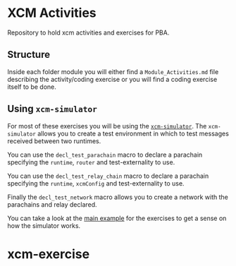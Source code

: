 # XCM Activities

Repository to hold xcm activities and exercises for PBA.

## Structure

Inside each folder module you will either find a `Module_Activities.md` file describing the activity/coding exercise or you will find a coding exercise itself to be done.

## Using `xcm-simulator`

For most of these exercises you will be using the [`xcm-simulator`](https://github.com/paritytech/polkadot/tree/master/xcm/xcm-simulator).
The `xcm-simulator` allows you to create a test environment in which to test messages received between two runtimes.

You can use the `decl_test_parachain` macro to declare a parachain specifying the `runtime`, `router` and test-externality to use.

You can use the `decl_test_relay_chain` macro to declare a parachain specifying the `runtime`, `xcmConfig` and test-externality to use.

Finally the `decl_test_network` macro allows you to create a network with the parachains and relay declared.

You can take a look at the [main example](xcm-related-code/xcm-simulator-for-exercises/src/lib.rs)
for the exercises to get a sense on how the simulator works.
# xcm-exercise
